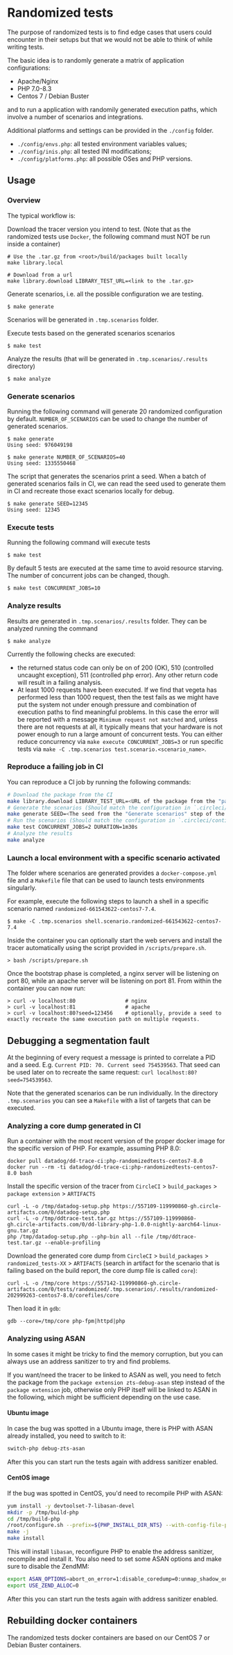 # Randomized tests

The purpose of randomized tests is to find edge cases that users could encounter in their setups but that we would not be able to think of while writing tests.

The basic idea is to randomly generate a matrix of application configurations:
  - Apache/Nginx
  - PHP 7.0-8.3
  - Centos 7 / Debian Buster

and to run a application with randomily generated execution paths, which involve a number of scenarios and integrations.

Additional platforms and settings can be provided in the `./config` folder.
- `./config/envs.php`: all tested environment variables values;
- `./config/inis.php`: all tested INI modifications;
- `./config/platforms.php`: all possible OSes and PHP versions.

## Usage

### Overview

The typical workflow is:

Download the tracer version you intend to test.
(Note that as the randomized tests use `Docker`, the following command must NOT be run inside a container)

```
# Use the .tar.gz from <root>/build/packages built locally
make library.local

# Download from a url
make library.download LIBRARY_TEST_URL=<link to the .tar.gz>
```

Generate scenarios, i.e. all the possible configuration we are testing.

```
$ make generate
```

Scenarios will be generated in `.tmp.scenarios` folder.

Execute tests based on the generated scenarios scenarios

```
$ make test
```

Analyze the results (that will be generated in `.tmp.scenarios/.results` directory)

```
$ make analyze
```

### Generate scenarios

Running the following command will generate 20 randomized configuration by default. `NUMBER_OF_SCENARIOS` can be used to change the number of generated scenarios.

```
$ make generate
Using seed: 976049198

$ make generate NUMBER_OF_SCENARIOS=40
Using seed: 1335550468
```

The script that generates the scenarios print a seed. When a batch of generated scenarios fails in CI, we can read the seed used to generate them in CI and recreate those exact scenarios locally for debug.

```
$ make generate SEED=12345
Using seed: 12345
```

### Execute tests

Running the following command will execute tests

```
$ make test
```

By default 5 tests are executed at the same time to avoid resource starving. The number of concurrent jobs can be changed, though.

```
$ make test CONCURRENT_JOBS=10
```

### Analyze results

Results are generated in `.tmp.scenarios/.results` folder. They can be analyzed running the command

```
$ make analyze
```

Currently the following checks are executed:
- the returned status code can only be on of 200 (OK), 510 (controlled uncaught exception), 511 (controlled php error). Any other return code will result in a failing analysis.
- At least 1000 requests have been executed. If we find that vegeta has performed less than 1000 request, then the test fails as we might have put the system not under enough pressure and combination of execution paths to find meaningful problems. In this case the error will be reported with a message `Minimum request not matched` and, unless there are not requests at all, it typically means that your hardware is not power enough to run a large amount of concurrent tests. You can either reduce concurrency via `make execute CONCURRENT_JOBS=3` or run specific tests via `make -C .tmp.scenarios test.scenario.<scenario_name>`.

### Reproduce a failing job in CI

You can reproduce a CI job by running the following commands:

```bash
# Download the package from the CI
make library.download LIBRARY_TEST_URL=<URL of the package from the "package extension" job artifacts>
# Generate the scenarios (Should match the configuration in `.circleci/continue_config.yml`)
make generate SEED=<The seed from the "Generate scenarios" step of the randomized job> NUMBER_OF_SCENARIOS=4 PLATFORMS=centos7
# Run the scenarios (Should match the configuration in `.circleci/continue_config.yml`)
make test CONCURRENT_JOBS=2 DURATION=1m30s
# Analyze the results
make analyze
```

### Launch a local environment with a specific scenario activated

The folder where scenarios are generated provides a `docker-compose.yml` file and a `Makefile` file that can be used to launch tests environments singularly.

For example, execute the following steps to launch a shell in a specific scenario named `randomized-661543622-centos7-7.4`.

```
$ make -C .tmp.scenarios shell.scenario.randomized-661543622-centos7-7.4
```

Inside the container you can optionally start the web servers and install the tracer automatically using the script provided in `/scripts/prepare.sh`.

```
> bash /scripts/prepare.sh
```

Once the bootstrap phase is completed, a nginx server will be listening on port 80, while an apache server will be listening on port 81. From within the container you can now run:

```
> curl -v localhost:80                # nginx
> curl -v localhost:81                # apache
> curl -v localhost:80?seed=123456    # optionally, provide a seed to exactly recreate the same execution path on multiple requests.
```


## Debugging a segmentation fault

At the beginning of every request a message is printed to correlate a PID and a seed. E.g. `Current PID: 70. Current seed 754539563`.
That seed can be used later on to recreate the same request: `curl localhost:80?seed=754539563`.

Note that the generated scenarios can be run individually. In the directory `.tmp.scenarios` you can see a `Makefile` with a list of targets that can be executed.

### Analyzing a core dump generated in CI

Run a container with the most recent version of the proper docker image for the specific version of PHP. For example, assuming PHP 8.0:

```
docker pull datadog/dd-trace-ci:php-randomizedtests-centos7-8.0
docker run --rm -ti datadog/dd-trace-ci:php-randomizedtests-centos7-8.0 bash
```

Install the specific version of the tracer from `CircleCI` > `build_packages` > `package extension` > `ARTIFACTS`

```
curl -L -o /tmp/datadog-setup.php https://557109-119990860-gh.circle-artifacts.com/0/datadog-setup.php
curl -L -o /tmp/ddtrace-test.tar.gz https://557109-119990860-gh.circle-artifacts.com/0/dd-library-php-1.0.0-nightly-aarch64-linux-gnu.tar.gz
php /tmp/datadog-setup.php --php-bin all --file /tmp/ddtrace-test.tar.gz --enable-profiling
```

Download the generated core dump from `CircleCI` > `build_packages` > `randomized_tests-XX` > `ARTIFACTS` (search in artifact for the scenario that is failing based on the build report, the core dump file is called `core`):

```
curl -L -o /tmp/core https://557142-119990860-gh.circle-artifacts.com/0/tests/randomized/.tmp.scenarios/.results/randomized-202999263-centos7-8.0/corefiles/core
```

Then load it in `gdb`:

```
gdb --core=/tmp/core php-fpm|httpd|php
```

### Analyzing using ASAN

In some cases it might be tricky to find the memory corruption, but you can
always use an address sanitizer to try and find problems.

If you want/need the tracer to be linked to ASAN as well, you need to fetch the
package from the `package extension zts-debug-asan` step instead of the `package
extension` job, otherwise only PHP itself will be linked to ASAN in the
following, which might be sufficient depending on the use case.

#### Ubuntu image

In case the bug was spotted in a Ubuntu image, there is PHP with ASAN already
installed, you need to switch to it:

```sh
switch-php debug-zts-asan
```

After this you can start run the tests again with address sanitizer enabled.

#### CentOS image

If the bug was spotted in CentOS, you'd need to recompile PHP with ASAN:

```sh
yum install -y devtoolset-7-libasan-devel
mkdir -p /tmp/build-php
cd /tmp/build-php
/root/configure.sh --prefix=${PHP_INSTALL_DIR_NTS} --with-config-file-path=${PHP_INSTALL_DIR_NTS} --with-config-file-scan-dir=${PHP_INSTALL_DIR_NTS}/conf.d --enable-address-sanitizer
make -j
make install
```

This will install `libasan`, reconfigure PHP to enable the address sanitizer,
recompile and install it. You also need to set some ASAN options and make sure
to disable the ZendMM:

```sh
export ASAN_OPTIONS=abort_on_error=1:disable_coredump=0:unmap_shadow_on_exit=1
export USE_ZEND_ALLOC=0
```

After this you can start run the tests again with address sanitizer enabled.

## Rebuilding docker containers

The randomized tests docker containers are based on our CentOS 7 or Debian Buster containers.
